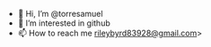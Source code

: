 - 👋 Hi, I’m @torresamuel
- 👀 I’m interested in github
- 📫 How to reach me rileybyrd83928@gmail.com>

<!---
torresamuel/torresamuel is a ✨ special ✨ repository because its `README.md` (this file) appears on your GitHub profile.
You can click the Preview link to take a look at your changes.
--->
